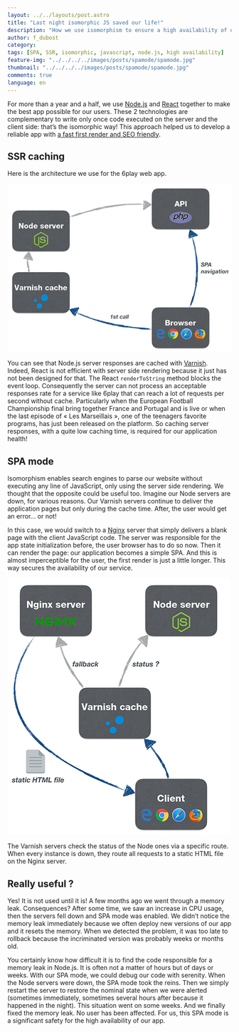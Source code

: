 ```yaml
---
layout: ../../layouts/post.astro
title: "Last night isomorphic JS saved our life!"
description: "How we use isomorphism to ensure a high availability of our app."
author: f_dubost
category:
tags: [SPA, SSR, isomorphic, javascript, node.js, high availability]
feature-img: "../../../../images/posts/spamode/spamode.jpg"
thumbnail: "../../../../images/posts/spamode/spamode.jpg"
comments: true
language: en
---
```


For more than a year and a half, we use [Node.js](https://nodejs.org/en/) and [React](https://facebook.github.io/react/) together to make the best app possible for our users. These 2 technologies are complementary to write only once code executed on the server and the client side: that’s the isomorphic way! This approach helped us to develop a reliable app with [a fast first render and SEO friendly](/isomorphic-single-page-app-parfaite-react-flux/).

## SSR caching

Here is the architecture we use for the 6play web app.

![6play server architecture](../../../../images/posts/spamode/archi.png)

You can see that Node.js server responses are cached with [Varnish](https://varnish-cache.org/). Indeed, React is not efficient with server side rendering because it just has not been designed for that. The React `renderToString` method blocks the event loop. Consequently the server can not process an acceptable responses rate for a service like 6play that can reach a lot of requests per second without cache. Particularly when the European Football Championship final bring together France and Portugal and is live or when the last episode of « Les Marseillais », one of the teenagers favorite programs, has just been released on the platform. So caching server responses, with a quite low caching time, is required for our application health!

## SPA mode

Isomorphism enables search engines to parse our website without executing any line of JavaScript, only using the server side rendering. We thought that the opposite could be useful too. Imagine our Node servers are down, for various reasons. Our Varnish servers continue to deliver the application pages but only during the cache time. After, the user would get an error… or not!

In this case, we would switch to a [Nginx](https://nginx.org/en/) server that simply delivers a blank page with the client JavaScript code. The server was responsible for the app state initialization before, the user browser has to do so now. Then it can render the page: our application becomes a simple SPA. And this is almost imperceptible for the user, the first render is just a little longer. This way secures the availability of our service.

![SPA mode](../../../../images/posts/spamode/fallback.png)

The Varnish servers check the status of the Node ones via a specific route. When every instance is down, they route all requests to a static HTML file on the Nginx server.

## Really useful ?
  
Yes! It is not used until it is! A few months ago we went through a memory leak. Consequences? After some time, we saw an increase in CPU usage, then the servers fell down and SPA mode was enabled. We didn’t notice the memory leak immediately because we often deploy new versions of our app and it resets the memory. When we detected the problem, it was too late to rollback because the incriminated version was probably weeks or months old.

You certainly know how difficult it is to find the code responsible for a memory leak in Node.js. It is often not a matter of hours but of days or weeks. With our SPA mode, we could debug our code with serenity. When the Node servers were down, the SPA mode took the reins. Then we simply restart the server to restore the nominal state when we were alerted (sometimes immediately, sometimes several hours after because it happened in the night). This situation went on some weeks. And we finally fixed the memory leak. No user has been affected. For us, this SPA mode is a significant safety for the high availability of our app.